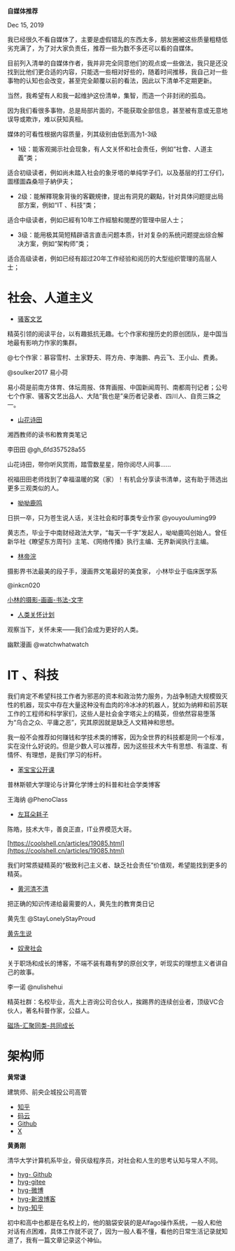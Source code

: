 **自媒体推荐**

Dec 15, 2019

我已经很久不看自媒体了，主要是虚假错乱的东西太多，朋友圈被这些质量粗糙低劣充满了，为了对大家负责任，推荐一些为数不多还可以看的自媒体。

目前列入清单的自媒体作者，我并非完全同意他们的观点或一些做法，我只是还没找到比他们更合适的内容，只能选一些相对好些的，随着时间推移，我自己对一些事物的认知也会改变，甚至完全颠覆以前的看法，因此以下清单不定期更新。

当然，我希望有人和我一起维护这份清单，集智，而造一个非封闭的孤岛。

因为我们看很多事物，总是局部片面的，不能获取全部信息，甚至被有意或无意地误导或欺诈，难以获知真相。

媒体的可看性根据内容质量，列其级别由低到高为1-3级

- 1级：能客观揭示社会现象，有人文关怀和社会责任，例如“社會、人道主義”类；

适合初级读者，例如尚未踏入社会的象牙塔的单纯学子们，以及基层的打工仔们，圖樣圖森桑坦子納伊夫；

- 2级：能解釋現象背後的客觀規律，提出有洞見的觀點，针对具体问题提出局部方案，例如“IT 、科技“类；

适合中级读者，例如已經有10年工作經驗和閱歷的管理中层人士；

- 3级：能用极其简短精辟语言直击问题本质，针对复杂的系统问题提出综合解决方案，例如“架构师”类；

适合高级读者，例如已经有超过20年工作经验和阅历的大型组织管理的高层人士；

# 社会、人道主义

- [骚客文艺](https://mp.weixin.qq.com/s/KzuMXbkO2RxR6ycM9rxtkQ)

精英引领的阅读平台，以有趣抵抗无趣。七个作家和搜历史的原创团队，是中国当地最有影响力作家的集群。

@七个作家：慕容雪村、土家野夫、蒋方舟、李海鹏、冉云飞、王小山、费勇。

@soulker2017 易小荷

易小荷是前南方体育、体坛周报、体育画报、中国新闻周刊、南都周刊记者；公号七个作家、骚客文艺出品人、大陆“我也是”亲历者记录者、四川人、自贡三姝之一。

- [山花诗田](https://mp.weixin.qq.com/s/n0kKa_fUZnXHVmbWIaLUpg)

湘西教师的读书和教育类笔记

李田田 @gh_6fd357528a55

山花诗田，带你听风赏雨，踏雪数星星，陪你阅尽人间事......

祝福田田老师找到了幸福温暖的窝（家）！有机会分享读书清单，这有助于筛选出更多三观类似的人。


- [呦呦鹿鸣](https://mp.weixin.qq.com/s/lVuiBXwu7HCHznkiBB-wlA)

日拱一卒，只为苍生说人话，关注社会和时事类专业作家
@youyouluming99

黄志杰，毕业于中南财经政法大学，“每天一千字”发起人，呦呦鹿鸣创始人。曾任新华社《瞭望东方周刊》主笔、《网络传播》执行主编、无界新闻执行主编。


- [林帝浣](http://art.sysu.edu.cn/teacher/91)

摄影界书法最美的段子手，漫画界文笔最好的美食家， 小林毕业于临床医学系

@inkcn020

[小林的摄影-画画-书法-文字](https://mp.weixin.qq.com/s/6AaV5VmD1qmawZoaD6-YAQ)

- [人类关怀计划](https://mp.weixin.qq.com/s/cbKtFAccawUJOR_bCy1rww)

观察当下，关怀未来——我们会成为更好的人类。

幽默漫画 @watchwhatwatch



# IT 、科技

我们肯定不希望科技工作者为邪恶的资本和政治势力服务，为战争制造大规模毁灭性的机器，现实中存在大量这种没有血肉的冷冰冰的机器人，犹如为纳粹和前苏联工作的工程师和科学家们，这些人是社会金字塔尖上的精英，但依然容易堕落为“乌合之众、平庸之恶”，究其原因就是缺乏人文精神和思想。

我一般不会推荐如何赚钱和学技术类的博客，因为全世界的科技都是同一个标准，实在没什么好说的。但是少数人可以推荐，因为这些技术大牛有思想、有温度、有情怀、有理想，是我们学习的标杆。


- [苯宝宝公开课](https://mp.weixin.qq.com/s/T1QZrg-TZB1J-R0caKxfZg)

普林斯顿大学理论与计算化学博士的科普和社会学类博客

王海纳 @PhenoClass


- [左耳朵耗子](https://coolshell.cn/haoel)

陈皓，技术大牛，善良正直，IT业界模范大哥。

[https://coolshell.cn/articles/19085.html](https://coolshell.cn/articles/19085.html)

我们时常质疑精英的“极致利己主义者、缺乏社会责任”价值观，希望能找到更多的精英。

- [黄河清不清](https://mp.weixin.qq.com/s/bygs2JC3d3YnMFgxRMRBWw)

把正确的知识传递给最需要的人，黄先生的教育类日记

黄先生 @StayLonelyStayProud

[黄先生说](https://podcasts.apple.com/us/podcast/%E9%BB%84%E5%85%88%E7%94%9F%E8%AF%B4/id1560816534)



- [奴隶社会](https://mp.weixin.qq.com/s/SzxxamVZs-hGXKKE-fNoNg)

关于职场和成长的博客，不端不装有趣有梦的原创文字，听现实的理想主义者讲自己的故事。

李一诺 @nulishehui

精英社群：名校毕业，高大上咨询公司合伙人，挨踢界的连续创业者，顶级VC合伙人，著名科普作家，公益人。

[磁场-汇聚同类-共同成长](https://apps.apple.com/us/app/%E7%A3%81%E5%9C%BA-%E6%B1%87%E8%81%9A%E5%90%8C%E7%B1%BB-%E5%85%B1%E5%90%8C%E6%88%90%E9%95%BF/id946845043)



# 架构师

**黄常谦** 

建筑师、前央企城投公司高管

- [知乎](https://www.zhihu.com/people/cqhwang)
- [码云](https://gitee.com/cqhwang_admin)
- [Github](https://github.com/cqhwang)
- [X ](https://twitter.com/ChangHuang5464)

**黄勇刚**

清华大学计算机系毕业，骨灰级程序员，对社会和人生的思考认知与常人不同。

- [hyg- Github](http://xuemen.github.io/PSMD/)
- [hyg-gitee](https://gitee.com/hyg)
- [hyg-微博](https://weibo.com/u/1494926084)
- [hyg-新浪博客](http://blog.sina.com.cn/mars22)
- [hyg-知乎](https://www.zhihu.com/people/huang-yong-gang)


初中和高中也都是在名校上的，他的脑袋安装的是Alfago操作系统，一般人和他对话有点困难，具体工作就不说了，因为一般人看不懂，看他的日常生活记录就知道了，我有一篇文章记录这个神仙。
